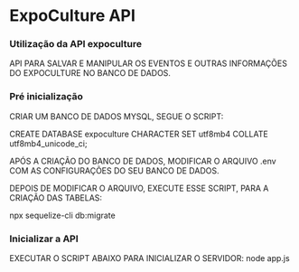# ExpoCulture API

### Utilização da API expoculture

API PARA SALVAR E MANIPULAR OS EVENTOS E OUTRAS INFORMAÇÕES DO EXPOCULTURE NO BANCO DE DADOS.

### Pré inicialização

CRIAR UM BANCO DE DADOS MYSQL, SEGUE O SCRIPT:

CREATE DATABASE expoculture CHARACTER SET utf8mb4 COLLATE utf8mb4_unicode_ci;

APÓS A CRIAÇÃO DO BANCO DE DADOS, MODIFICAR O ARQUIVO .env COM AS CONFIGURAÇÕES DO SEU BANCO DE DADOS.

DEPOIS DE MODIFICAR O ARQUIVO, EXECUTE ESSE SCRIPT, PARA A CRIAÇÃO DAS TABELAS:

npx sequelize-cli db:migrate

### Inicializar a API

EXECUTAR O SCRIPT ABAIXO PARA INICIALIZAR O SERVIDOR:
node app.js